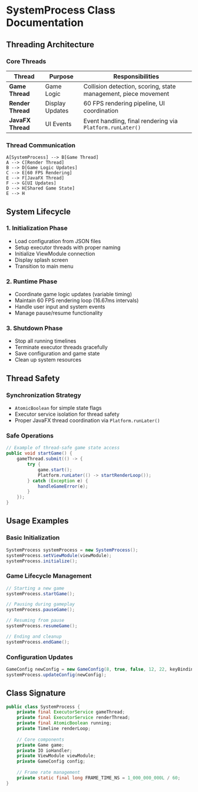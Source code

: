 # SystemProcess Class Documentation

## Threading Architecture

### Core Threads

| Thread | Purpose | Responsibilities |
|--------|---------|------------------|
| **Game Thread** | Game Logic | Collision detection, scoring, state management, piece movement |
| **Render Thread** | Display Updates | 60 FPS rendering pipeline, UI coordination |
| **JavaFX Thread** | UI Events | Event handling, final rendering via `Platform.runLater()` |

### Thread Communication

```mermaid
A[SystemProcess] --> B[Game Thread]
A --> C[Render Thread]
B --> D[Game Logic Updates]
C --> E[60 FPS Rendering]
E --> F[JavaFX Thread]
F --> G[UI Updates]
D --> H[Shared Game State]
E --> H
```

## System Lifecycle

### 1. Initialization Phase
- Load configuration from JSON files
- Setup executor threads with proper naming
- Initialize ViewModule connection
- Display splash screen
- Transition to main menu

### 2. Runtime Phase
- Coordinate game logic updates (variable timing)
- Maintain 60 FPS rendering loop (16.67ms intervals)
- Handle user input and system events
- Manage pause/resume functionality

### 3. Shutdown Phase
- Stop all running timelines
- Terminate executor threads gracefully
- Save configuration and game state
- Clean up system resources

## Thread Safety

### Synchronization Strategy
- `AtomicBoolean` for simple state flags
- Executor service isolation for thread safety
- Proper JavaFX thread coordination via `Platform.runLater()`

### Safe Operations
```java
// Example of thread-safe game state access
public void startGame() {
    gameThread.submit(() -> {
        try {
            game.start();
            Platform.runLater(() -> startRenderLoop());
        } catch (Exception e) {
            handleGameError(e);
        }
    });
}
```

## Usage Examples

### Basic Initialization
```java
SystemProcess systemProcess = new SystemProcess();
systemProcess.setViewModule(viewModule);
systemProcess.initialize();
```

### Game Lifecycle Management
```java
// Starting a new game
systemProcess.startGame();

// Pausing during gameplay
systemProcess.pauseGame();

// Resuming from pause
systemProcess.resumeGame();

// Ending and cleanup
systemProcess.endGame();
```

### Configuration Updates
```java
GameConfig newConfig = new GameConfig(8, true, false, 12, 22, keyBindings);
systemProcess.updateConfig(newConfig);
```

## Class Signature

```java
public class SystemProcess {
    private final ExecutorService gameThread;
    private final ExecutorService renderThread;
    private final AtomicBoolean running;
    private Timeline renderLoop;
    
    // Core components
    private Game game;
    private IO ioHandler;
    private ViewModule viewModule;
    private GameConfig config;
    
    // Frame rate management
    private static final long FRAME_TIME_NS = 1_000_000_000L / 60;
}
```

